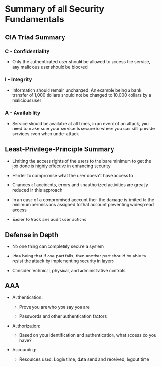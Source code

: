 # Summary of all Security Fundamentals
## CIA Triad Summary

### C - Confidentiality

- Only the authenticated user should be allowed to access the service, any malicious user should be blocked

### I - Integrity

- Information should remain unchanged. An example being a bank transfer of 1,000 dollars should not be changed to 10,000 dollars by a malicious user

### A - Availability

- Service should be available at all times, in an event of an attack, you need to make sure your service is secure to where you can still provide services even when under attack


## Least-Privilege-Principle Summary

- Limiting the access rights of the users to the bare minimum to get the job done is highly effective in enhancing security

- Harder to compromise what the user doesn't have access to

- Chances of accidents, errors and unauthorized activities are greatly reduced in this approach

- In an case of a compromised account then the damage is limited to the minimum permissions assigned to that account preventing widespread access

- Easier to track and audit user actions

## Defense in Depth

- No one thing can completely secure a system

- Idea being that if one part fails, then another part should be able to resist the attack by implementing security in layers

- Consider technical, physical, and administrative controls

## AAA

-  Authentication: 
    - Prove you are who you say you are 
    
    - Passwords and other authentication factors

- Authorization: 
    - Based on your identification and authentication, what access do you have?

- Accounting:
    - Resources used: Login time, data send and received, logout time